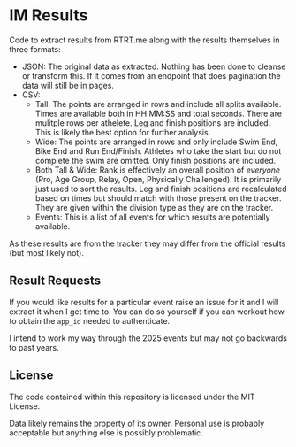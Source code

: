 # IM Results

Code to extract results from RTRT.me along with the results themselves in three formats:

- JSON: The original data as extracted. Nothing has been done to cleanse or transform this. If it comes from an endpoint that does pagination the data will still be in pages.
- CSV: 
    - Tall: The points are arranged in rows and include all splits available. Times are available both in HH:MM:SS and total seconds. There are mulitple rows per athelete. Leg and finish positions are included. This is likely the best option for further analysis.
    - Wide: The points are arranged in rows and only include Swim End, Bike End and Run End/Finish. Athletes who take the start but do not complete the swim are omitted. Only finish positions are included.
    - Both Tall & Wide: Rank is effectively an overall position of *everyone* (Pro, Age Group, Relay, Open, Physically Challenged). It is primarily just used to sort the results. Leg and finish positions are recalculated based on times but should match with those present on the tracker. They are given within the division type as they are on the tracker.
    - Events: This is a list of all events for which results are potentially available.

As these results are from the tracker they may differ from the official results (but most likely not).

## Result Requests

If you would like results for a particular event raise an issue for it and I will extract it when I get time to. You can do so yourself if you can workout how to obtain the `app_id` needed to authenticate.

I intend to work my way through the 2025 events but may not go backwards to past years.

## License

The code contained within this repository is licensed under the MIT License.

Data likely remains the property of its owner. Personal use is probably acceptable but anything else is possibly problematic.
